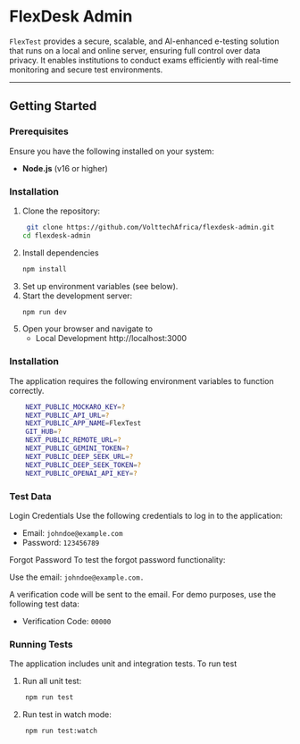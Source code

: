 # FlexDesk Admin

`FlexTest` provides a secure, scalable, and AI-enhanced e-testing solution that runs on a local and online server, ensuring full control over data privacy. It enables institutions to conduct exams efficiently with real-time monitoring and secure test environments.

---

## Getting Started

### Prerequisites
Ensure you have the following installed on your system:
- **Node.js** (v16 or higher)

### Installation
1. Clone the repository:
   ```bash
    git clone https://github.com/VolttechAfrica/flexdesk-admin.git
   cd flexdesk-admin
   ```
2. Install dependencies
    ```bash
    npm install
    ```
3. Set up environment variables (see below).
4. Start the development server:
    ```bash
    npm run dev
    ```
5. Open your browser and navigate to 
    - Local Development http://localhost:3000

### Installation
The application requires the following environment variables to function correctly.
```bash
    NEXT_PUBLIC_MOCKARO_KEY=?
    NEXT_PUBLIC_API_URL=?
    NEXT_PUBLIC_APP_NAME=FlexTest
    GIT_HUB=?
    NEXT_PUBLIC_REMOTE_URL=?
    NEXT_PUBLIC_GEMINI_TOKEN=?
    NEXT_PUBLIC_DEEP_SEEK_URL=?
    NEXT_PUBLIC_DEEP_SEEK_TOKEN=?
    NEXT_PUBLIC_OPENAI_API_KEY=?

```

### Test Data
Login Credentials
Use the following credentials to log in to the application:

 - Email: ``johndoe@example.com``
 - Password: ``123456789``

Forgot Password
To test the forgot password functionality:

Use the email: ``johndoe@example.com.``

A verification code will be sent to the email. For demo purposes, use the following test data:
 - Verification Code: ``00000``

### Running Tests
The application includes unit and integration tests. To run test
1. Run all unit test:
```bash
    npm run test
```

2. Run test in watch mode:
```bash
    npm run test:watch
```